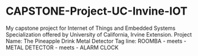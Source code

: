 # CAPSTONE-Project-UC-Invine-IOT
My capstone project for Internet of Things and Embedded Systems Specialization offered by University of California, Irvine Extension. 
Project Name: The Pineapple Drink Metal Detector
Tag line: ROOMBA - meets - METAL DETECTOR - meets - ALARM CLOCK

